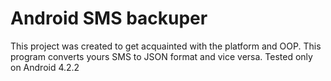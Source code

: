# Android SMS backuper
This project was created to get acquainted with the platform and OOP.
This program converts yours SMS to JSON format and vice versa.
Tested only on Android 4.2.2
